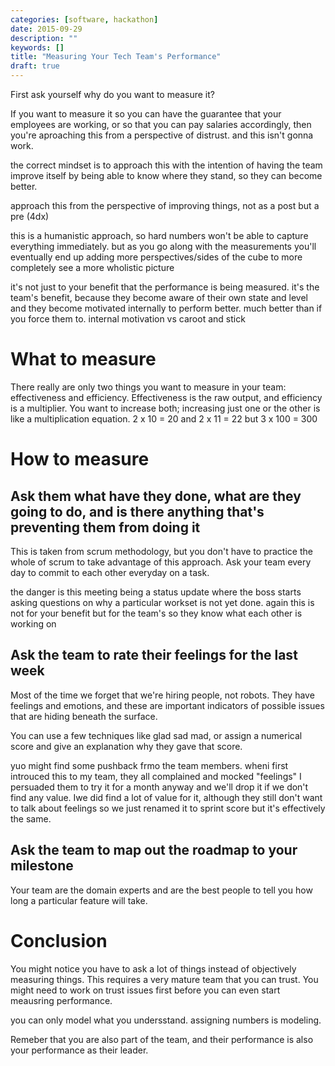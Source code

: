 ```yaml
---
categories: [software, hackathon]
date: 2015-09-29
description: ""
keywords: []
title: "Measuring Your Tech Team's Performance"
draft: true
---
```

First ask yourself why do you want to measure it?

If you want to measure it so you can have the guarantee that your employees are working, or so that you can pay salaries accordingly, then you're aproaching this from a perspective of distrust. and this isn't gonna work.

the correct mindset is to approach this with the intention of having the team improve itself by being able to know where they stand, so they can become better.

approach this from the perspective of improving things, not as a post but a pre (4dx)

this is a humanistic approach, so hard numbers won't be able to capture everything immediately. but as you go along with the measurements you'll eventually end up adding more perspectives/sides of the cube to more completely see a more wholistic picture

it's not just to your benefit that the performance is being measured. it's the team's benefit, because they become aware of their own state and level and they become motivated internally to perform better. much better than if you force them to. internal motivation vs caroot and stick

# What to measure

There really are only two things you want to measure in your team: effectiveness and efficiency. Effectiveness is the raw output, and efficiency is a multiplier. You want to increase both; increasing just one or the other is like a multiplication equation. 2 x 10 = 20 and 2 x 11 = 22 but 3 x 100 = 300

# How to measure

## Ask them what have they done, what are they going to do, and is there anything that's preventing them from doing it

This is taken from scrum methodology, but you don't have to practice the whole of scrum to take advantage of this approach. Ask your team every day to commit to each other everyday on a task.

the danger is this meeting being a status update where the boss starts asking questions on why a particular workset is not yet done. again this is not for your benefit but for the team's so they know what each other is working on

## Ask the team to rate their feelings for the last week

Most of the time we forget that we're hiring people, not robots. They have feelings and emotions, and these are important indicators of possible issues that are hiding beneath the surface.

You can use a few techniques like glad sad mad, or assign a numerical score and give an explanation why they gave that score.

yuo might find some pushback frmo the team members. wheni first introuced this to my team, they all complained and mocked "feelings" I persuaded them to try it for a month anyway and we'll drop it if we don't find any value. Iwe did find a lot of value for it, although they still don't want to talk about feelings so we just renamed it to sprint score but it's effectively the same.

## Ask the team to map out the roadmap to your milestone

Your team are the domain experts and are the best people to tell you how long a particular feature will take.


# Conclusion

You might notice you have to ask a lot of things instead of objectively measuring things. This requires a very mature team that you can trust. You might need to work on trust issues first before you can even start meausring performance.

you can only model what you undersstand. assigning numbers is modeling.

Remeber that you are also part of the team, and their performance is also your performance as their leader.
